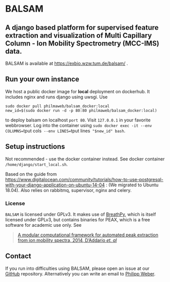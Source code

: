 # BALSAM
## A django based platform for supervised feature extraction and visualization of Multi Capillary Column - Ion Mobility Spectrometry (MCC-IMS) data.

BALSAM is available at https://exbio.wzw.tum.de/balsam/ .

## Run your own instance
We host a public docker image for **local** deployment on dockerhub. It includes nginx and runs django using uwsgi. Use 

```
sudo docker pull philmaweb/balsam_docker:local
new_id=$(sudo docker run -d -p 80:80 philmaweb/balsam_docker:local)
```
to deploy balsam on localhost `port 80`. Visit `127.0.0.1` in your favorite webbrowser.
Log into the container using `sudo docker exec -it --env COLUMNS=`tput cols` --env LINES=`tput lines` "$new_id" bash`. 

## Setup instructions
Not recommended - use the docker container instead. See docker container `/home/django/start_local.sh`.

Based on the guide from https://www.digitalocean.com/community/tutorials/how-to-use-postgresql-with-your-django-application-on-ubuntu-14-04 : (We migrated to Ubuntu 18.04). Also relies on rabbitmq, supervisor, nginx and celery.

### License
`BALSAM` is licensed under GPLv3. It makes use of [BreathPy](https://github.com/philmaweb/BreathPy), which is itself licensed under GPLv3, but contains binaries for PEAX, which is a free software for academic use only.
See
> [A modular computational framework for automated peak extraction from ion mobility spectra, 2014, D’Addario *et. al*](https://doi.org/10.1186/1471-2105-15-25)

## Contact
If you run into difficulties using BALSAM, please open an issue at our [GitHub](https://github.com/philmaweb/balsam_django) repository. Alternatively you can write an email to [Philipp Weber](mailto:pweber@imada.sdu.dk?subject=[BALSAM]%20BALSAM).